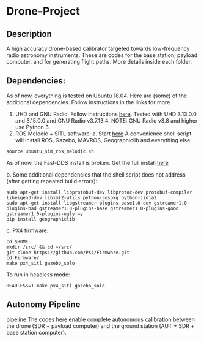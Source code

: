 # Drone-Project
## Description
A high accuracy drone-based calibrator targeted towards low-frequency radio astronomy instruments. These are codes for the base station, payload computer, and for generating flight paths. More details inside each folder.

## Dependencies:
As of now, everything is tested on Ubuntu 18.04. Here are (some) of the additional dependencies. Follow instructions in the links for more.
1. UHD and GNU Radio. Follow instructions [here](https://kb.ettus.com/Building_and_Installing_the_USRP_Open-Source_Toolchain_(UHD_and_GNU_Radio)_on_Linux). Tested with UHD 3.13.0.0 and 3.15.0.0 and GNU Radio v3.7.13.4. NOTE: GNU Radio v3.8 and higher use Python 3.
2. ROS Melodic + SITL software:
a. Start [here](https://dev.px4.io/v1.9.0/en/setup/dev_env_linux_ubuntu.html)
A convenience shell script will install ROS, Gazebo, MAVROS, Geographiclib and everything else:
```
source ubuntu_sim_ros_melodic.sh
```
As of now, the Fast-DDS install is broken. Get the full install [here](https://www.eprosima.com/index.php/downloads-all)

b. Some additional dependencies that the shell script does not address (after getting repeated build errors):
```
sudo apt-get install libprotobuf-dev libprotoc-dev protobuf-compiler libeigen3-dev libxml2-utils python-rospkg python-jinja2
sudo apt-get install libgstreamer-plugins-base1.0-dev gstreamer1.0-plugins-bad gstreamer1.0-plugins-base gstreamer1.0-plugins-good gstreamer1.0-plugins-ugly –y
pip install geographiclib
```

c. PX4 firmware:
```
cd $HOME
mkdir /src/ && cd ~/src/
git clone https://github.com/PX4/Firmware.git
cd Firmware/
make px4_sitl gazebo_solo
```
To run in headless mode:
```
HEADLESS=1 make px4_sitl gazebo_solo
```

## Autonomy Pipeline
[pipeline](autonomy_pipeline.jpg)
The codes here enable complete autonomous calibration between the drone (SDR + payload computer) and the ground station (AUT + SDR + base station computer). 